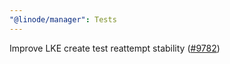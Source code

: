 ```yaml
---
"@linode/manager": Tests
---
```


Improve LKE create test reattempt stability ([#9782](https://github.com/linode/manager/pull/9782))
